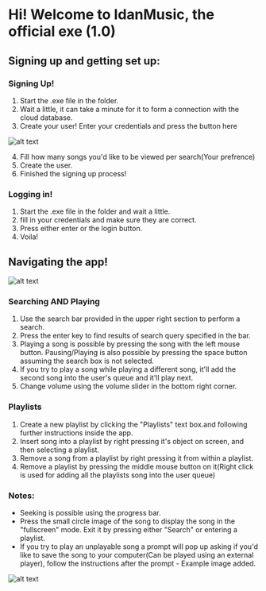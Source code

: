 # Hi! Welcome to IdanMusic, the official exe (1.0)

## Signing up and getting set up:

### Signing Up!

1. Start the .exe file in the folder.
2. Wait a little, it can take a minute for it to form a connection with the cloud database.
3. Create your user! Enter your credentials and press the button here

![alt text](https://i.imgur.com/xnfzgSF.png)

4. Fill how many songs you'd like to be viewed per search(Your prefrence)
5. Create the user.
6. Finished the signing up process!

### Logging in!

1. Start the .exe file in the folder and wait a little.
2. fill in your credentials and make sure they are correct.
3. Press either enter or the login button.
4. Voila!

## Navigating the app!

![alt text](https://i.imgur.com/HrD0TRp.png)

### Searching AND Playing

1. Use the search bar provided in the upper right section to perform a search.
2. Press the enter key to find results of search query specified in the bar.
3. Playing a song is possible by pressing the song with the left mouse button. Pausing/Playing is also possible by pressing the space button assuming the search box is not selected.
4. If you try to play a song while playing a different song, it'll add the second song into the user's queue and it'll play next.
5. Change volume using the volume slider in the bottom right corner.

### Playlists
 
1. Create a new playlist by clicking the "Playlists" text box.and following further instructions inside the app.
2. Insert song into a playlist by right pressing it's object on screen, and then selecting a playlist.
3. Remove a song from a playlist by right pressing it from within a playlist.
4. Remove a playlist by pressing the middle mouse button on it(Right click is used for adding all the playlists song into the user queue)

### Notes:

* Seeking is possible using the progress bar.
* Press the small circle image of the song to display the song in the "fullscreen" mode. Exit it by pressing either "Search" or entering a playlist.
* If you try to play an unplayable song a prompt will pop up asking if you'd like to save the song to your computer(Can be played using an external player), follow the instructions after the prompt - Example image added.

![alt text](https://i.imgur.com/QBvQxy7.png)


